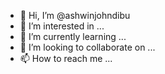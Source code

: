 - 👋 Hi, I’m @ashwinjohndibu
- 👀 I’m interested in ...
- 🌱 I’m currently learning ...
- 💞️ I’m looking to collaborate on ...
- 📫 How to reach me ...

<!---
ashwinjohndibu/ashwinjohndibu is a ✨ special ✨ repository because its `README.md` (this file) appears on your GitHub profile.
You can click the Preview link to take a look at your changes.
--->
